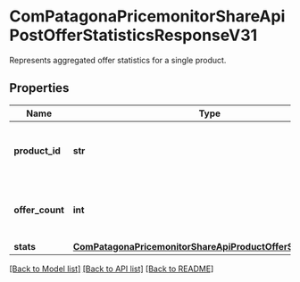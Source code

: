 # ComPatagonaPricemonitorShareApiPostOfferStatisticsResponseV31

Represents aggregated offer statistics for a single product.
## Properties
Name | Type | Description | Notes
------------ | ------------- | ------------- | -------------
**product_id** | **str** | Pricemonitor&#39;s internal unique product identifier. | 
**offer_count** | **int** | The number of offers found on all domains for the product. | 
**stats** | [**ComPatagonaPricemonitorShareApiProductOfferStatisticsV31**](ComPatagonaPricemonitorShareApiProductOfferStatisticsV31.md) |  | 

[[Back to Model list]](../README.md#documentation-for-models) [[Back to API list]](../README.md#documentation-for-api-endpoints) [[Back to README]](../README.md)


